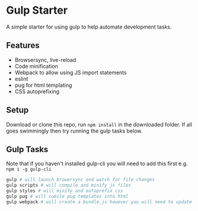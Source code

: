# Gulp Starter

A simple starter for using gulp to help automate development tasks.

## Features

- Browsersync, live-reload
- Code minification
- Webpack to allow using JS import statements
- eslint
- pug for html templating
- CSS autoprefixing

## Setup

Download or clone this repo, run `npm install` in the downloaded folder.
If all goes swimmingly then try running the gulp tasks below.

## Gulp Tasks

Note that if you haven't installed gulp-cli you will need to add this first e.g. `npm i -g gulp-cli`

```sh
gulp # will launch browersync and watch for file changes
gulp scripts # will compile and minify js files
gulp styles # will minify and autoprefix css
gulp pug # will comile pug templates into html
gulp webpack # will create a bundle.js however you will need to update index.html to link to this.
```
